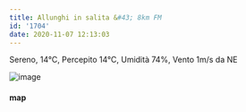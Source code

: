 ```yaml
---
title: Allunghi in salita &#43; 8km FM
id: '1704'
date: 2020-11-07 12:13:03
---
```


Sereno, 14°C, Percepito 14°C, Umidità 74%, Vento 1m/s da NE

![image](/images/2021/08/20201107-activity-map.png)

#### map